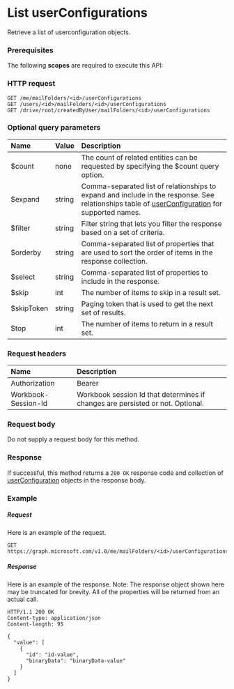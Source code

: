 # List userConfigurations

Retrieve a list of userconfiguration objects.
### Prerequisites
The following **scopes** are required to execute this API: 
### HTTP request
<!-- { "blockType": "ignored" } -->
```http
GET /me/mailFolders/<id>/userConfigurations
GET /users/<id>/mailFolders/<id>/userConfigurations
GET /drive/root/createdByUser/mailFolders/<id>/userConfigurations
```
### Optional query parameters
|Name|Value|Description|
|:---------------|:--------|:-------|
|$count|none|The count of related entities can be requested by specifying the $count query option.|
|$expand|string|Comma-separated list of relationships to expand and include in the response. See relationships table of [userConfiguration](../resources/userconfiguration.md) for supported names. |
|$filter|string|Filter string that lets you filter the response based on a set of criteria.|
|$orderby|string|Comma-separated list of properties that are used to sort the order of items in the response collection.|
|$select|string|Comma-separated list of properties to include in the response.|
|$skip|int|The number of items to skip in a result set.|
|$skipToken|string|Paging token that is used to get the next set of results.|
|$top|int|The number of items to return in a result set.|

### Request headers
| Name      |Description|
|:----------|:----------|
| Authorization  | Bearer <code>|
| Workbook-Session-Id  | Workbook session Id that determines if changes are persisted or not. Optional.|

### Request body
Do not supply a request body for this method.
### Response
If successful, this method returns a `200 OK` response code and collection of [userConfiguration](../resources/userconfiguration.md) objects in the response body.
### Example
##### Request
Here is an example of the request.
<!-- {
  "blockType": "request",
  "name": "get_userconfigurations"
}-->
```http
GET https://graph.microsoft.com/v1.0/me/mailFolders/<id>/userConfigurations
```
##### Response
Here is an example of the response. Note: The response object shown here may be truncated for brevity. All of the properties will be returned from an actual call.
<!-- {
  "blockType": "response",
  "truncated": true,
  "@odata.type": "microsoft.graph.userConfiguration",
  "isCollection": true
} -->
```http
HTTP/1.1 200 OK
Content-type: application/json
Content-length: 95

{
  "value": [
    {
      "id": "id-value",
      "binaryData": "binaryData-value"
    }
  ]
}
```

<!-- uuid: 8fcb5dbc-d5aa-4681-8e31-b001d5168d79
2015-10-25 14:57:30 UTC -->
<!-- {
  "type": "#page.annotation",
  "description": "List userConfigurations",
  "keywords": "",
  "section": "documentation",
  "tocPath": ""
}-->